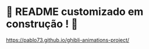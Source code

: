 # :construction: README customizado em construção ! :construction:

https://pablo73.github.io/ghibli-animations-project/
